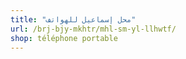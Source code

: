 ```yaml
---
title: "محل إسماعيل للهواتف"
url: /brj-bjy-mkhtr/mhl-sm-yl-llhwtf/
shop: téléphone portable
---
```

